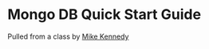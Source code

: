 # Mongo DB Quick Start Guide

Pulled from a class by [Mike Kennedy](https://github.com/mikeckennedy)